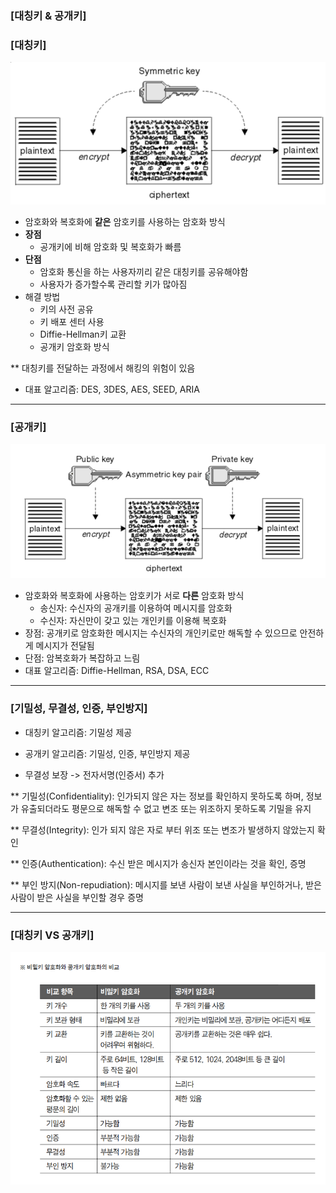 ### [대칭키 & 공개키]

### [대칭키]

![Alt text](image-1.png)

- 암호화와 복호화에 **같은** 암호키를 사용하는 암호화 방식
- **장점**
  - 공개키에 비해 암호화 및 복호화가 빠름
- **단점**
  - 암호화 통신을 하는 사용자끼리 같은 대칭키를 공유해야함
  - 사용자가 증가할수록 관리할 키가 많아짐
- 해결 방법
  - 키의 사전 공유
  - 키 배포 센터 사용
  - Diffie-Hellman키 교환
  - 공개키 암호화 방식

\*\* 대칭키를 전달하는 과정에서 해킹의 위험이 있음
<br/>

- 대표 알고리즘: DES, 3DES, AES, SEED, ARIA

---

### [공개키]

![Alt text](image-2.png)

- 암호화와 복호화에 사용하는 암호키가 서로 **다른** 암호화 방식
  - 송신자: 수신자의 공개키를 이용하여 메시지를 암호화
  - 수신자: 자신만이 갖고 있는 개인키를 이용해 복호화
- 장점: 공개키로 암호화한 메시지는 수신자의 개인키로만 해독할 수 있으므로 안전하게 메시지가 전달됨
- 단점: 암복호화가 복잡하고 느림
- 대표 알고리즘: Diffie-Hellman, RSA, DSA, ECC

---

### [기밀성, 무결성, 인증, 부인방지]

- 대칭키 알고리즘: 기밀성 제공
- 공개키 알고리즘: 기밀성, 인증, 부인방지 제공
  <br/>

- 무결성 보장 -> 전자서명(인증서) 추가
  <br/>

\*\* 기밀성(Confidentiality): 인가되지 않은 자는 정보를 확인하지 못하도록 하며, 정보가 유출되더라도 평문으로 해독할 수 없고 변조 또는 위조하지 못하도록 기밀을 유지
<br/>

\*\* 무결성(Integrity): 인가 되지 않은 자로 부터 위조 또는 변조가 발생하지 않았는지 확인
<br/>

\*\* 인증(Authentication): 수신 받은 메시지가 송신자 본인이라는 것을 확인, 증명
<br/>

\*\* 부인 방지(Non-repudiation): 메시지를 보낸 사람이 보낸 사실을 부인하거나, 받은 사람이 받은 사실을 부인할 경우 증명

---

### [대칭키 VS 공개키]

![Alt text](image-6.png)
